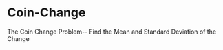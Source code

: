 Coin-Change
===========

The Coin Change Problem-- Find the Mean and Standard Deviation of the Change
